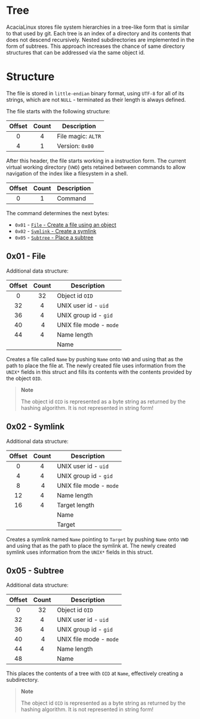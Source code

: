 # Tree

AcaciaLinux stores file system hierarchies in a tree-like form that is similar to that used by git.
Each tree is an index of a directory and its contents that does not descend recursively.
Nested subdirectories are implemented in the form of subtrees.
This approach increases the chance of same directory structures that can be addressed via the same object id.

# Structure

The file is stored in `little-endian` binary format, using `UTF-8` for all of its strings, which are not `NULL` - terminated as their length is always defined.

The file starts with the following structure:

| Offset | Count | Description        |
| :----: | :---: | ------------------ |
|   0    |   4   | File magic: `ALTR` |
|   4    |   1   | Version: `0x00`    |

After this header, the file starts working in a instruction form. The current virtual working directory (`VWD`) gets retained between commands to allow navigation of the index like a filesystem in a shell.

| Offset | Count | Description |
| :----: | :---: | ----------- |
|   0    |   1   | Command     |

The command determines the next bytes:

- `0x01` - [`File` - Create a file using an object](#0x01---file)
- `0x02` - [`Symlink` - Create a symlink](#0x02---symlink)
- `0x05` - [`Subtree` - Place a subtree](#0x05---subtree)

## 0x01 - File

Additional data structure:

| Offset | Count | Description             |
| :----: | :---: | ----------------------- |
|   0    |  32   | Object id `OID`         |
|   32   |   4   | UNIX user id - `uid`    |
|   36   |   4   | UNIX group id - `gid`   |
|   40   |   4   | UNIX file mode - `mode` |
|   44   |   4   | Name length             |
|        |       | Name                    |

Creates a file called `Name` by pushing `Name` onto `VWD` and using that as the path to place the file at. The newly created file uses information from the `UNIX*` fields in this struct and fills its contents with the contents provided by the object `OID`.

> **Note**
>
> The object id `OID` is represented as a byte string as returned by the hashing algorithm. It is not represented in string form!

## 0x02 - Symlink

Additional data structure:

| Offset | Count | Description             |
| :----: | :---: | ----------------------- |
|   0    |   4   | UNIX user id - `uid`    |
|   4    |   4   | UNIX group id - `gid`   |
|   8    |   4   | UNIX file mode - `mode` |
|   12   |   4   | Name length             |
|   16   |   4   | Target length           |
|        |       | Name                    |
|        |       | Target                  |

Creates a symlink named `Name` pointing to `Target` by pushing `Name` onto `VWD` and using that as the path to place the symlink at. The newly created symlink uses information from the `UNIX*` fields in this struct.

## 0x05 - Subtree

Additional data structure:

| Offset | Count | Description             |
| :----: | :---: | ----------------------- |
|   0    |  32   | Object id `OID`         |
|   32   |   4   | UNIX user id - `uid`    |
|   36   |   4   | UNIX group id - `gid`   |
|   40   |   4   | UNIX file mode - `mode` |
|   44   |   4   | Name length             |
|   48   |       | Name                    |

This places the contents of a tree with `OID` at `Name`, effectively creating a subdirectory.

> **Note**
>
> The object id `OID` is represented as a byte string as returned by the hashing algorithm. It is not represented in string form!
